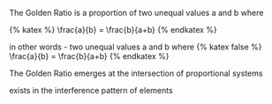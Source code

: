 The Golden Ratio is a proportion of two unequal values a and b where

{% katex %} 
\frac{a}{b} = \frac{b}{a+b}
{% endkatex %}

in other words - two unequal values a and b where {% katex false %} \frac{a}{b} = \frac{b}{a+b} {% endkatex %}

The Golden Ratio emerges at the intersection of proportional systems

exists in the interference pattern of elements
